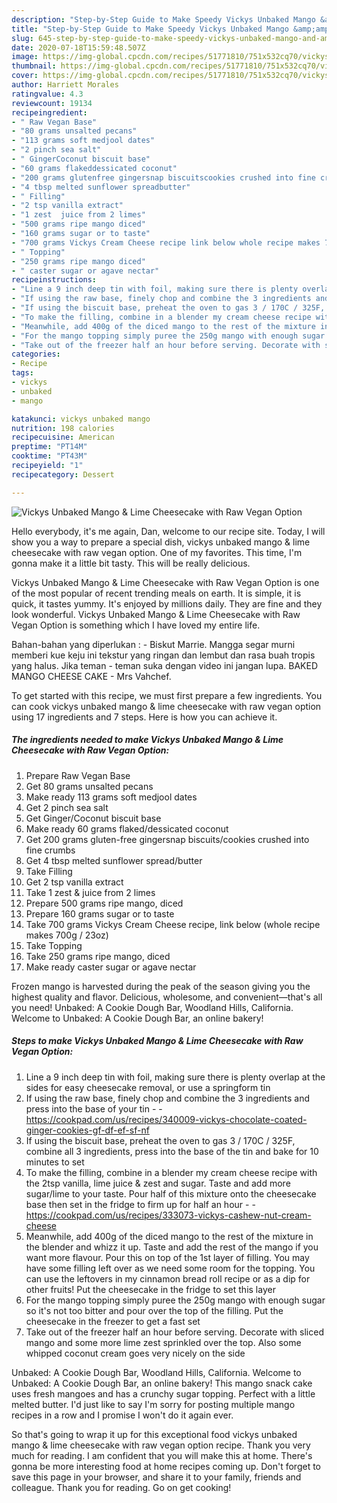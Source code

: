 ```yaml
---
description: "Step-by-Step Guide to Make Speedy Vickys Unbaked Mango &amp;amp; Lime Cheesecake with Raw Vegan Option"
title: "Step-by-Step Guide to Make Speedy Vickys Unbaked Mango &amp;amp; Lime Cheesecake with Raw Vegan Option"
slug: 645-step-by-step-guide-to-make-speedy-vickys-unbaked-mango-and-amp-lime-cheesecake-with-raw-vegan-option
date: 2020-07-18T15:59:48.507Z
image: https://img-global.cpcdn.com/recipes/51771810/751x532cq70/vickys-unbaked-mango-lime-cheesecake-with-raw-vegan-option-recipe-main-photo.jpg
thumbnail: https://img-global.cpcdn.com/recipes/51771810/751x532cq70/vickys-unbaked-mango-lime-cheesecake-with-raw-vegan-option-recipe-main-photo.jpg
cover: https://img-global.cpcdn.com/recipes/51771810/751x532cq70/vickys-unbaked-mango-lime-cheesecake-with-raw-vegan-option-recipe-main-photo.jpg
author: Harriett Morales
ratingvalue: 4.3
reviewcount: 19134
recipeingredient:
- " Raw Vegan Base"
- "80 grams unsalted pecans"
- "113 grams soft medjool dates"
- "2 pinch sea salt"
- " GingerCoconut biscuit base"
- "60 grams flakeddessicated coconut"
- "200 grams glutenfree gingersnap biscuitscookies crushed into fine crumbs"
- "4 tbsp melted sunflower spreadbutter"
- " Filling"
- "2 tsp vanilla extract"
- "1 zest  juice from 2 limes"
- "500 grams ripe mango diced"
- "160 grams sugar or to taste"
- "700 grams Vickys Cream Cheese recipe link below whole recipe makes 700g  23oz"
- " Topping"
- "250 grams ripe mango diced"
- " caster sugar or agave nectar"
recipeinstructions:
- "Line a 9 inch deep tin with foil, making sure there is plenty overlap at the sides for easy cheesecake removal, or use a springform tin"
- "If using the raw base, finely chop and combine the 3 ingredients and press into the base of your tin  https://cookpad.com/us/recipes/340009-vickys-chocolate-coated-ginger-cookies-gf-df-ef-sf-nf"
- "If using the biscuit base, preheat the oven to gas 3 / 170C / 325F, combine all 3 ingredients, press into the base of the tin and bake for 10 minutes to set"
- "To make the filling, combine in a blender my cream cheese recipe with the 2tsp vanilla, lime juice &amp; zest and sugar. Taste and add more sugar/lime to your taste. Pour half of this mixture onto the cheesecake base then set in the fridge to firm up for half an hour  https://cookpad.com/us/recipes/333073-vickys-cashew-nut-cream-cheese"
- "Meanwhile, add 400g of the diced mango to the rest of the mixture in the blender and whizz it up. Taste and add the rest of the mango if you want more flavour. Pour this on top of the 1st layer of filling. You may have some filling left over as we need some room for the topping. You can use the leftovers in my cinnamon bread roll recipe or as a dip for other fruits! Put the cheesecake in the fridge to set this layer"
- "For the mango topping simply puree the 250g mango with enough sugar so it&#39;s not too bitter and pour over the top of the filling. Put the cheesecake in the freezer to get a fast set"
- "Take out of the freezer half an hour before serving. Decorate with sliced mango and some more lime zest sprinkled over the top. Also some whipped coconut cream goes very nicely on the side"
categories:
- Recipe
tags:
- vickys
- unbaked
- mango

katakunci: vickys unbaked mango 
nutrition: 198 calories
recipecuisine: American
preptime: "PT14M"
cooktime: "PT43M"
recipeyield: "1"
recipecategory: Dessert

---
```



![Vickys Unbaked Mango &amp; Lime Cheesecake with Raw Vegan Option](https://img-global.cpcdn.com/recipes/51771810/751x532cq70/vickys-unbaked-mango-lime-cheesecake-with-raw-vegan-option-recipe-main-photo.jpg)

Hello everybody, it's me again, Dan, welcome to our recipe site. Today, I will show you a way to prepare a special dish, vickys unbaked mango &amp; lime cheesecake with raw vegan option. One of my favorites. This time, I'm gonna make it a little bit tasty. This will be really delicious.

Vickys Unbaked Mango &amp; Lime Cheesecake with Raw Vegan Option is one of the most popular of recent trending meals on earth. It is simple, it is quick, it tastes yummy. It's enjoyed by millions daily. They are fine and they look wonderful. Vickys Unbaked Mango &amp; Lime Cheesecake with Raw Vegan Option is something which I have loved my entire life.

Bahan-bahan yang diperlukan : - Biskut Marrie. Mangga segar murni memberi kue keju ini tekstur yang ringan dan lembut dan rasa buah tropis yang halus. Jika teman - teman suka dengan video ini jangan lupa. BAKED MANGO CHEESE CAKE - Mrs Vahchef.


To get started with this recipe, we must first prepare a few ingredients. You can cook vickys unbaked mango &amp; lime cheesecake with raw vegan option using 17 ingredients and 7 steps. Here is how you can achieve it.

<!--inarticleads1-->

##### The ingredients needed to make Vickys Unbaked Mango &amp; Lime Cheesecake with Raw Vegan Option:

1. Prepare  Raw Vegan Base
1. Get 80 grams unsalted pecans
1. Make ready 113 grams soft medjool dates
1. Get 2 pinch sea salt
1. Get  Ginger/Coconut biscuit base
1. Make ready 60 grams flaked/dessicated coconut
1. Get 200 grams gluten-free gingersnap biscuits/cookies crushed into fine crumbs
1. Get 4 tbsp melted sunflower spread/butter
1. Take  Filling
1. Get 2 tsp vanilla extract
1. Take 1 zest &amp; juice from 2 limes
1. Prepare 500 grams ripe mango, diced
1. Prepare 160 grams sugar or to taste
1. Take 700 grams Vickys Cream Cheese recipe, link below (whole recipe makes 700g / 23oz)
1. Take  Topping
1. Take 250 grams ripe mango, diced
1. Make ready  caster sugar or agave nectar


Frozen mango is harvested during the peak of the season giving you the highest quality and flavor. Delicious, wholesome, and convenient—that&#39;s all you need! Unbaked: A Cookie Dough Bar, Woodland Hills, California. Welcome to Unbaked: A Cookie Dough Bar, an online bakery! 

<!--inarticleads2-->

##### Steps to make Vickys Unbaked Mango &amp; Lime Cheesecake with Raw Vegan Option:

1. Line a 9 inch deep tin with foil, making sure there is plenty overlap at the sides for easy cheesecake removal, or use a springform tin
1. If using the raw base, finely chop and combine the 3 ingredients and press into the base of your tin -  - https://cookpad.com/us/recipes/340009-vickys-chocolate-coated-ginger-cookies-gf-df-ef-sf-nf
1. If using the biscuit base, preheat the oven to gas 3 / 170C / 325F, combine all 3 ingredients, press into the base of the tin and bake for 10 minutes to set
1. To make the filling, combine in a blender my cream cheese recipe with the 2tsp vanilla, lime juice &amp; zest and sugar. Taste and add more sugar/lime to your taste. Pour half of this mixture onto the cheesecake base then set in the fridge to firm up for half an hour -  - https://cookpad.com/us/recipes/333073-vickys-cashew-nut-cream-cheese
1. Meanwhile, add 400g of the diced mango to the rest of the mixture in the blender and whizz it up. Taste and add the rest of the mango if you want more flavour. Pour this on top of the 1st layer of filling. You may have some filling left over as we need some room for the topping. You can use the leftovers in my cinnamon bread roll recipe or as a dip for other fruits! Put the cheesecake in the fridge to set this layer
1. For the mango topping simply puree the 250g mango with enough sugar so it&#39;s not too bitter and pour over the top of the filling. Put the cheesecake in the freezer to get a fast set
1. Take out of the freezer half an hour before serving. Decorate with sliced mango and some more lime zest sprinkled over the top. Also some whipped coconut cream goes very nicely on the side


Unbaked: A Cookie Dough Bar, Woodland Hills, California. Welcome to Unbaked: A Cookie Dough Bar, an online bakery! This mango snack cake uses fresh mangoes and has a crunchy sugar topping. Perfect with a little melted butter. I&#39;d just like to say I&#39;m sorry for posting multiple mango recipes in a row and I promise I won&#39;t do it again ever. 

So that's going to wrap it up for this exceptional food vickys unbaked mango &amp; lime cheesecake with raw vegan option recipe. Thank you very much for reading. I am confident that you will make this at home. There's gonna be more interesting food at home recipes coming up. Don't forget to save this page in your browser, and share it to your family, friends and colleague. Thank you for reading. Go on get cooking!
